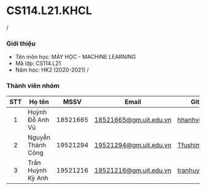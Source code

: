 # CS114.L21.KHCL
/
### Giới thiệu
* Tên môn học: MÁY HỌC - MACHINE LEARNING
* Mã lớp: CS114.L21
* Năm học: HK2 (2020-2021)
/
### Thành viên nhóm
| STT | Họ tên | MSSV | Email | Github |
| :---: | --- | --- | --- | --- |
| 1 | Huỳnh Đỗ Anh Vũ | 18521665 | 18521665@gm.uit.edu.vn | [hhanhvu99](https://github.com/hhanhvu99) |
| 2 | Nguyễn Thành Công | 19521294 | 19521294@gm.uit.edu.vn | [Tfushimura](https://github.com/Tfushimura) |
| 3 | Trần Huỳnh Kỳ Anh | 19521216 | 19521216@gm.uit.edu.vn | [tranhuynhkyanh](https://github.com/tranhuynhkyanh) |
